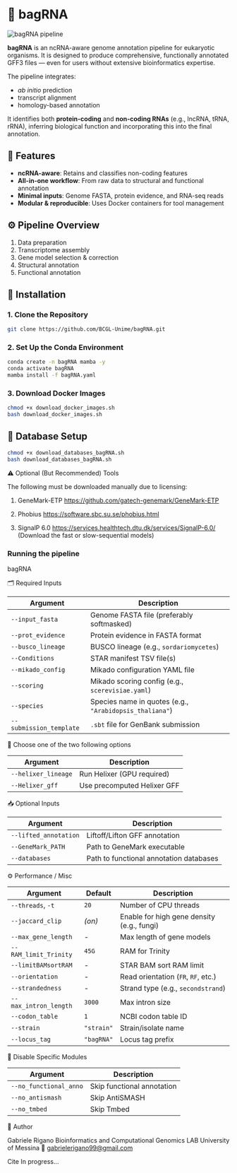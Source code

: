 # 🧬 bagRNA
![bagRNA pipeline](main/bagRNA2.drawio.png)

**bagRNA** is an ncRNA-aware genome annotation pipeline for eukaryotic organisms. It is designed to produce comprehensive, functionally annotated GFF3 files — even for users without extensive bioinformatics expertise.

The pipeline integrates:
- _ab initio_ prediction
- transcript alignment
- homology-based annotation

It identifies both **protein-coding** and **non-coding RNAs** (e.g., lncRNA, tRNA, rRNA), inferring biological function and incorporating this into the final annotation.

## 📌 Features

- **ncRNA-aware**: Retains and classifies non-coding features
- **All-in-one workflow**: From raw data to structural and functional annotation
- **Minimal inputs**: Genome FASTA, protein evidence, and RNA-seq reads
- **Modular & reproducible**: Uses Docker containers for tool management

## ⚙️ Pipeline Overview

1. Data preparation  
2. Transcriptome assembly  
3. Gene model selection & correction  
4. Structural annotation  
5. Functional annotation  

## 🚀 Installation

### 1. Clone the Repository

```bash
git clone https://github.com/BCGL-Unime/bagRNA.git
```

### 2. Set Up the Conda Environment

```bash
conda create -n bagRNA mamba -y
conda activate bagRNA
mamba install -f bagRNA.yaml
```
### 3. Download Docker Images

```bash
chmod +x download_docker_images.sh
bash download_docker_images.sh
```
## 🧩 Database Setup

```bash
chmod +x download_databases_bagRNA.sh
bash download_databases_bagRNA.sh
```

⚠️ Optional (But Recommended) Tools

The following must be downloaded manually due to licensing:

1) GeneMark-ETP https://github.com/gatech-genemark/GeneMark-ETP

2) Phobius https://software.sbc.su.se/phobius.html

3) SignalP 6.0 https://services.healthtech.dtu.dk/services/SignalP-6.0/  (Download the fast or slow-sequential models)

### Running the pipeline

bagRNA <arguments>

🗂 Required Inputs

| Argument                | Description                                             |
| ----------------------- | ------------------------------------------------------- |
| `--input_fasta`         | Genome FASTA file (preferably softmasked)               |
| `--prot_evidence`       | Protein evidence in FASTA format                        |
| `--busco_lineage`       | BUSCO lineage (e.g., `sordariomycetes`)                 |
| `--Conditions`          | STAR manifest TSV file(s)                               |
| `--mikado_config`       | Mikado configuration YAML file                          |
| `--scoring`             | Mikado scoring config (e.g., `scerevisiae.yaml`)        |
| `--species`             | Species name in quotes (e.g., `"Arabidopsis_thaliana"`) |
| `--submission_template` | `.sbt` file for GenBank submission                      |

🧠 Choose one of the two following options 

| Argument            | Description                 |
| ------------------- | --------------------------- |
| `--helixer_lineage` | Run Helixer (GPU required)  |
| `--Helixer_gff`     | Use precomputed Helixer GFF |

📥 Optional Inputs

| Argument              | Description                             |
| --------------------- | --------------------------------------- |
| `--lifted_annotation` | Liftoff/Lifton GFF annotation           |
| `--GeneMark_PATH`     | Path to GeneMark executable             |
| `--databases`         | Path to functional annotation databases |

⚙️ Performance / Misc

| Argument              | Default    | Description                                |
| --------------------- | ---------- | ------------------------------------------ |
| `--threads`, `-t`     | `20`       | Number of CPU threads                      |
| `--jaccard_clip`      | *(on)*     | Enable for high gene density (e.g., fungi) |
| `--max_gene_length`   | -          | Max length of gene models                  |
| `--RAM_limit_Trinity` | `45G`      | RAM for Trinity                            |
| `--limitBAMsortRAM`   | -          | STAR BAM sort RAM limit                    |
| `--orientation`       | -          | Read orientation (`FR`, `RF`, etc.)        |
| `--strandedness`      | -          | Strand type (e.g., `secondstrand`)         |
| `--max_intron_length` | `3000`     | Max intron size                            |
| `--codon_table`       | `1`        | NCBI codon table ID                        |
| `--strain`            | `"strain"` | Strain/isolate name                        |
| `--locus_tag`         | `"bagRNA"` | Locus tag prefix                           |

🔌 Disable Specific Modules

| Argument               | Description                |
| ---------------------- | -------------------------- |
| `--no_functional_anno` | Skip functional annotation |
| `--no_antismash`       | Skip AntiSMASH             |
| `--no_tmbed`           | Skip Tmbed                 |


👤 Author

Gabriele Rigano
Bioinformatics and Computational Genomics LAB
University of Messina
📧 gabrielerigano99@gmail.com

Cite
In progress...
